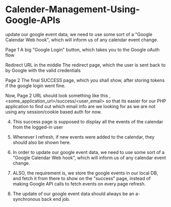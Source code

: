 # Calender-Management-Using-Google-APIs
update our google event data, we need to use some sort of a "Google Calendar Web hook", which will inform us of any calendar event change.

Page 1
      A big "Google Login" button, which takes you to the Google oAuth flow
 
Redirect URL in the middle
    The redirect page, which the user is sent back to by Google with the valid credentials
    
Page 2
    The final SUCCESS page, which you shall show, after storing tokens if the google login went fine.
 
Now, Page 2 URL should look something like this ,
     <some_application_url>/success/<user_email>
so that its easier for our PHP application to find out which email info are we looking for as we are not using any session/cookie based auth for now.
 
4. This success page is supposed to display all the events of the calendar from the logged-in user
 
5. Whenever I refresh, if new events were added to the calendar, they should also be shown here.
 
6. In order to update our google event data, we need to use some sort of a "Google Calendar Web hook", which will inform us of any calendar event change.
 
7. ALSO, the requirement is, we store the google events in our local DB, and fetch it from there to show on the "success" page, instead of making Google API calls to fetch events on every page refresh.
 
8. The update of our google event data should always be an a-synchronous back end job.